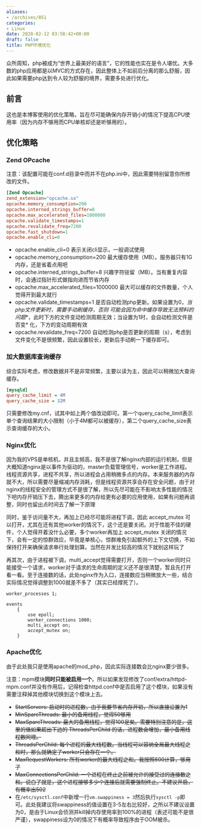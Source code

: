 ```yaml
---
aliases:
- /archives/851
categories:
- Linux
date: 2020-02-12 03:58:42+00:00
draft: false
title: PHP环境优化
---
```


众所周知，php被成为“世界上最美好的语言”，它的性能也实在是令人堪忧。大多数的php应用都是以MVC的方式存在，因此整体上不如前后分离的那么舒服，因此如果需要php达到令人较为舒服的境界，需要多处进行优化。

## 前言

这也是本博客使用的优化策略，旨在尽可能确保内存开销小的情况下提高CPU使用率（因为内存不够用而CPU单核却还是听够用的）。

## 优化策略

### Zend OPcache

注意：该配置可能在conf.d目录中而并不在php.ini中，因此需要特别留意你所修改的文件。



```ini
[Zend Opcache]
zend_extension="opcache.so"
opcache.memory_consumption=200
opcache.interned_strings_buffer=8
opcache.max_accelerated_files=1000000
opcache.validate_timestamps=1
opcache.revalidate_freq=7200
opcache.fast_shutdown=1
opcache.enable_cli=0
```


* opcache.enable_cli=0 表示关闭cli显示，一般调试使用
* opcache.memory_consumption=200 最大缓存使用（MB）。服务器只有1G内存，还是省着点用吧
* opcache.interned_strings_buffer=8 兴趣字符驻留（MB）。当有重复内容时，会通过指针形式做指向进而节省内存
* opcache.max_accelerated_files=1000000 最大可以缓存的文件数量，个人觉得开到最大就行
* opcache.validate_timestamps=1 是否自动检测php更新。如果设置为0，**当php文件更新时，需要手动刷缓存，否则* 可能会因为命中缓存导致无法预料的问题**，此时下方的文件变动检测周期无效；当设置为1时，会自动检测文件是否变* 化，下方的变动周期有效
* opcache.revalidate_freq=7200 自动检测php是否更新的周期（s），考虑到文件变化不是很频繁，因此设置较长，更新后手动刷一下缓存即可。

### 加大数据库查询缓存

综合实际考虑，修改数据并不是非常频繁，主要以读为主，因此可以稍微加大查询缓存。

```ini
[mysqld]
query_cache_limit = 4M
query_cache_size = 32M

```

只需要修改my.cnf，试其中如上两个值改动即可。第一个query_cache_limit表示单个查询结果的大小限制（小于4M都可以被缓存），第二个query_cache_size表示查询缓存的大小。

### Nginx优化

因为我的VPS是单核机，并且主频高，我不是很了解nginx内部的运行机制，但是大概知道nginx是以事件为驱动的，master负载管理信号，worker是工作进程。线程资源共享，进程不共享，所以进程会占用稍微多点的内存。本来服务器的内存就不大，所以需要尽量缩减内存消耗，但是线程资源共享会存在安全问题，由于对nginx的线程安全的管理方式不是很了解，所以先尽可能在不影响太多性能的情况下吧内存开销压下去，腾出来更多的内存给更有必要的应用使用，如果有问题再调整，同时也留出点时间去了解一下原理

同时，鉴于访问量不大，再加上已经尽可能将进程下调，因此 accept_mutex 可以打开，尤其在还有其他worker的情况下，这个还是要关闭。对于性能不佳的硬件，个人觉得开着没什么必要，多个worker再加上 accept_mutex 关闭的情况下，会有一定的惊群效应，毕竟是单核心，惊群难免引起额外的上下文切换，不如保持打开来确保请求串行处理划算。当然在并发比较高的情况下就别这样玩了

再其次，由于进程被下调，multi_accept觉得需要打开，否则一个worker同时只能接受一个请求，worker对于请求的生命周期的定义还不是很清楚，暂且先打开看一看。至于连接数的话，此处nginx作为入口，连接数应当稍微放大一些，结合实际情况觉得调整到1000就差不多了（其实已经撑死了）。



```nginx
worker_processes 1;

events
    {
        use epoll;
        worker_connections 1000;
        multi_accept on;
        accept_mutex on;
    }

```



### Apache优化

由于此处我只是使用apache的mod_php，因此实际连接数会比nginx要少很多。

注意：mpm模块**同时只能被启用一个**。所以如果发现修改了conf/extra/httpd-mpm.conf并没有作用后，记得检查httpd.conf中是否启用了这个模块，如果没有需要注释掉其他模块切换到这个模块上去。


* ~~StartServers: 启动时的进程数，由于我要节省内存开销，所以直接设置为1~~
* ~~MinSpareThreads: 最小的备用线程，觉得50够用~~
* ~~MaxSpareThreads: 最大的备用线程，觉得100足矣。需要特别注意的是，这里的值如果超出下边的 ThreadsPerChild 的话，进程数会增加，最小备用线程数同理。~~
* ~~ThreadsPerChild: 每个进程的最大线程数。当线程可以容纳全局最大线程之和时，那么就确定了worker只会存在一个。~~
* ~~MaxRequestWorkers: 所有worker的最大线程之和。我按照600计算，够用了~~
* ~~MaxConnectionsPerChild: 一个进程在终止之前被允许的接受过的连接数之和。说白了就是，这个进程接够多少个连接后就需要强制终止。不建议开启，有概率出502~~
* 在`/etc/sysctl.conf`中新增一行`vm.swappiness = 3`然后执行`sysctl -p`即可。此处我建议将swappiness的值设置在3-5左右比较好，之所以不建议设置为0，是由于Linux会侦测并kill掉内存使用率到100%的进程（表述可能不是很严谨），swappiness设为0的情况下有概率导致程序由于OOM被杀。

